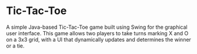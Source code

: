 # Tic-Tac-Toe
A simple Java-based Tic-Tac-Toe game built using Swing for the graphical user interface. This game allows two players to take turns marking X and O on a 3x3 grid, with a UI that dynamically updates and determines the winner or a tie.
